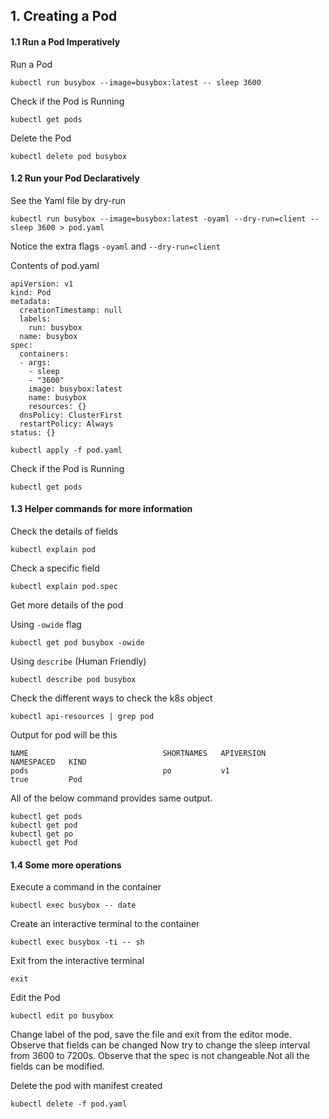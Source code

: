 ## 1. Creating a Pod

#### 1.1 Run a Pod Imperatively

Run a Pod
```
kubectl run busybox --image=busybox:latest -- sleep 3600
```

Check if the Pod is Running 

```
kubectl get pods
```

Delete the Pod

```
kubectl delete pod busybox
```

#### 1.2 Run your Pod Declaratively

See the Yaml file by dry-run

```
kubectl run busybox --image=busybox:latest -oyaml --dry-run=client -- sleep 3600 > pod.yaml
```
Notice the extra flags `-oyaml` and `--dry-run=client`

Contents of pod.yaml
```
apiVersion: v1
kind: Pod
metadata:
  creationTimestamp: null
  labels:
    run: busybox
  name: busybox
spec:
  containers:
  - args:
    - sleep
    - "3600"
    image: busybox:latest
    name: busybox
    resources: {}
  dnsPolicy: ClusterFirst
  restartPolicy: Always
status: {}
```


``` 
kubectl apply -f pod.yaml
```
Check if the Pod is Running 
```
kubectl get pods
```

#### 1.3 Helper commands for more information

Check the details of fields
```
kubectl explain pod
```

Check a specific field
```
kubectl explain pod.spec
```

Get more details of the pod

Using `-owide` flag
```
kubectl get pod busybox -owide
```

Using `describe` (Human Friendly)
```
kubectl describe pod busybox
```

Check the different ways to check the k8s object
```
kubectl api-resources | grep pod
```
Output for pod will be this
```
NAME                              SHORTNAMES   APIVERSION                             NAMESPACED   KIND
pods                              po           v1                                     true         Pod
```
All of the below command provides same output.
```
kubectl get pods
kubectl get pod
kubectl get po
kubectl get Pod
```
#### 1.4 Some more operations

Execute a command in the container
```
kubectl exec busybox -- date
```

Create an interactive terminal to the container
```
kubectl exec busybox -ti -- sh
```
Exit from the interactive terminal
```
exit
```


Edit the Pod
```
kubectl edit po busybox
```
Change label of the pod, save the file and exit from the editor mode. Observe that fields can be changed
Now try to change the sleep interval from 3600 to 7200s. Observe that the spec is not changeable.Not all the fields can be modified.

Delete the pod with manifest created
```
kubectl delete -f pod.yaml
```

